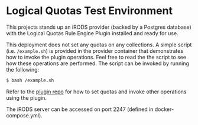# Logical Quotas Test Environment
This projects stands up an iRODS provider (backed by a Postgres database) with the
Logical Quotas Rule Engine Plugin installed and ready for use.

This deployment does not set any quotas on any collections. A simple script (i.e. `/example.sh`)
is provided in the provider container that demonstrates how to invoke the plugin operations.
Feel free to read the the script to see how these operations are performed. The script can
be invoked by running the following:
```bash
$ bash /example.sh
```
Refer to the [plugin repo](https://github.com/irods/irods_rule_engine_plugin_logical_quotas)
for how to set quotas and invoke other operations using the plugin.

The iRODS server can be accessed on port 2247 (defined in docker-compose.yml).
